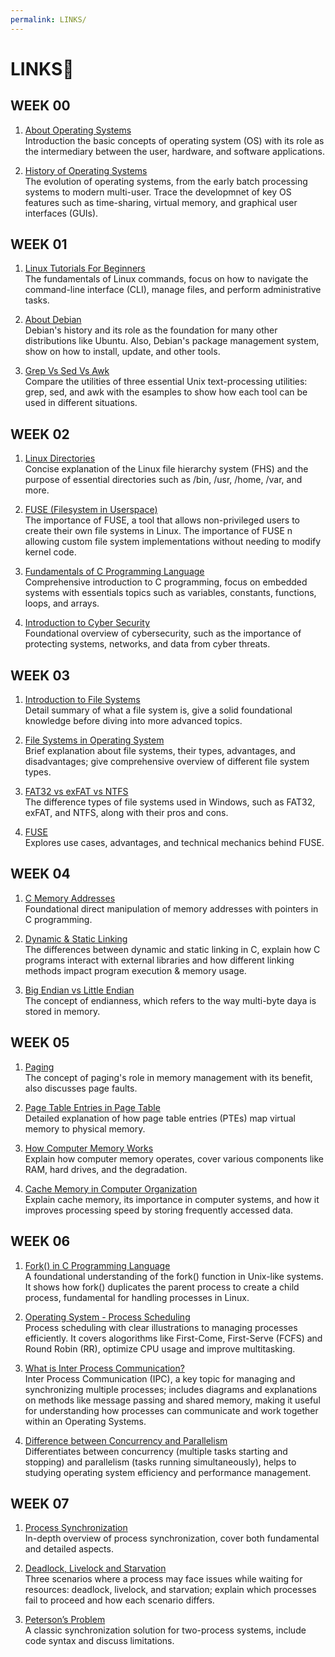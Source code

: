 ```yaml
---
permalink: LINKS/
---
```


# LINKS🔗


## WEEK 00

1. [About Operating Systems](https://www.youtube.com/watch?v=GjNp0bBrjmU)<br>
Introduction the basic concepts of operating system (OS) with its role as the intermediary between the user, hardware, and software applications.

2. [History of Operating Systems](https://www.youtube.com/watch?v=e-YI-fjI8Nc)<br>
The evolution of operating systems, from the early batch processing systems to modern multi-user. Trace the developmnet of key OS features such as time-sharing, virtual memory, and graphical user interfaces (GUIs).

## WEEK 01

1. [Linux Tutorials For Beginners](https://www.youtube.com/watch?v=v_1zB2WNN14)<br>
The fundamentals of Linux commands, focus on how to navigate the command-line interface (CLI), manage files, and perform administrative tasks.

2. [About Debian](https://www.debian.org/intro/about)<br>
Debian's history and its role as the foundation for many other distributions like Ubuntu. Also, Debian's package management system, show on how to install, update, and other tools. 

3. [Grep Vs Sed Vs Awk](https://www.linode.com/docs/guides/differences-between-grep-sed-awk/)<br>
Compare the utilities of three essential Unix text-processing utilities: grep, sed, and awk with the esamples to show how each tool can be used in different situations.

## WEEK 02

1. [Linux Directories](https://www.youtube.com/watch?v=42iQKuQodW4)<br>
Concise explanation of the Linux file hierarchy system (FHS) and the purpose of essential directories such as /bin, /usr, /home, /var, and more.

2. [FUSE (Filesystem in Userspace)](https://www.kernel.org/doc/html/latest/filesystems/fuse.html)<br>
The importance of FUSE, a tool that allows non-privileged users to create their own file systems in Linux. The importance of FUSE n allowing custom file system implementations without needing to modify kernel code.

3. [Fundamentals of C Programming Language](https://developerhelp.microchip.com/xwiki/bin/view/software-tools/c-programming/)<br>
Comprehensive introduction to C programming, focus on embedded systems with essentials topics such as variables, constants, functions, loops, and arrays.

4. [Introduction to Cyber Security](https://www.youtube.com/watch?v=U_P23SqJaDc)<br>
Foundational overview of cybersecurity, such as the importance of protecting systems, networks, and data from cyber threats. 

## WEEK 03

1. [Introduction to File Systems](https://www.ufsexplorer.com/articles/file-systems-basics/)<br>
Detail summary of what a file system is, give a solid foundational knowledge before diving into more advanced topics. 

2. [File Systems in Operating System](https://www.geeksforgeeks.org/file-systems-in-operating-system/)<br>
Brief explanation about file systems, their types, advantages, and disadvantages; give comprehensive overview of different file system types.

3. [FAT32 vs exFAT vs NTFS](https://www.youtube.com/watch?v=bYjQakUxeVY)<br>
The difference types of file systems used in Windows, such as FAT32, exFAT, and NTFS, along with their pros and cons.

4. [FUSE](https://www.youtube.com/watch?v=1zvOdR02hk4)<br>
Explores use cases, advantages, and technical mechanics behind FUSE.

## WEEK 04

1. [C Memory Addresses](https://www.youtube.com/watch?v=1KVpi0VN82E)<br>
Foundational direct manipulation of memory addresses with pointers in C programming.

2. [Dynamic & Static Linking](https://cs-fundamentals.com/tech-interview/c/difference-between-static-and-dynamic-linking)<br>
The differences between dynamic and static linking in C, explain how C programs interact with external libraries and how different linking methods impact program execution & memory usage.

3. [Big Endian vs Little Endian](https://youtu.be/jhErugDB-34?si=8tXyjXrA9khKEs2a)<br>
The concept of endianness, which refers to the way multi-byte daya is stored in memory. 

## WEEK 05

1. [Paging](https://wiki.osdev.org/Paging)<br>
The concept of paging's role in memory management with its benefit, also discusses page faults.

2. [Page Table Entries in Page Table](https://www.geeksforgeeks.org/page-table-entries-in-page-table/)<br>
Detailed explanation of how page table entries (PTEs) map virtual memory to physical memory.

3. [How Computer Memory Works](https://www.youtube.com/watch?v=p3q5zWCw8J4&feature=youtu.be)<br>
Explain how computer memory operates, cover various components like RAM, hard drives, and the degradation.

4. [Cache Memory in Computer Organization](https://www.geeksforgeeks.org/cache-memory-in-computer-organization/)<br>
Explain cache memory, its importance in computer systems, and how it improves processing speed by storing frequently accessed data.

## WEEK 06

1. [Fork() in C Programming Language](https://www.webscale.com/engineering-education/)<br>
A foundational understanding of the fork() function in Unix-like systems. It shows how fork() duplicates the parent process to create a child process, fundamental for handling processes in Linux.

2. [Operating System - Process Scheduling](https://www.tutorialspoint.com/operating_system/os_process_scheduling.htm)<br>
Process scheduling with clear illustrations to managing processes efficiently. It covers alogorithms like First-Come, First-Serve (FCFS) and Round Robin (RR), optimize CPU usage and improve multitasking.

3. [What is Inter Process Communication?](https://www.javatpoint.com/what-is-inter-process-communication)<br>
Inter Process Communication (IPC), a key topic for managing and synchronizing multiple processes; includes diagrams and explanations on methods like message passing and shared memory, making it useful for understanding how processes can communicate and work together within an Operating Systems.

4. [Difference between Concurrency and Parallelism](https://www.geeksforgeeks.org/difference-between-concurrency-and-parallelism/)<br>
Differentiates between concurrency (multiple tasks starting and stopping) and parallelism (tasks running simultaneously), helps to studying operating system efficiency and performance management.

## WEEK 07

1. [Process Synchronization](https://www.youtube.com/watch?v=ph2awKa8r5Y)<br>
In-depth overview of process synchronization, cover both fundamental and detailed aspects.

2. [Deadlock, Livelock and Starvation](https://www.baeldung.com/cs/deadlock-livelock-starvation)<br>
Three scenarios where a process may face issues while waiting for resources: deadlock, livelock, and starvation; explain which processes fail to proceed and how each scenario differs.

3. [Peterson’s Problem](https://www.tutorialspoint.com/peterson-s-problem)<br>
A classic synchronization solution for two-process systems, include code syntax and discuss limitations.


